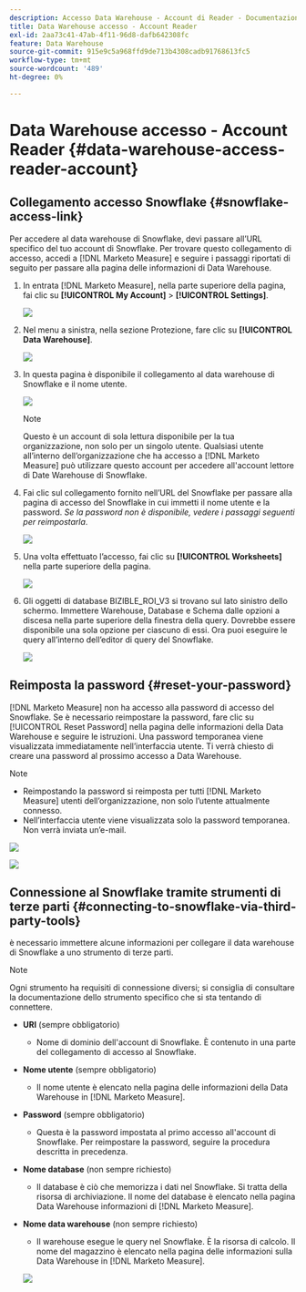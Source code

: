 ```yaml
---
description: Accesso Data Warehouse - Account di Reader - Documentazione del prodotto
title: Data Warehouse accesso - Account Reader
exl-id: 2aa73c41-47ab-4f11-96d8-dafb642308fc
feature: Data Warehouse
source-git-commit: 915e9c5a968ffd9de713b4308cadb91768613fc5
workflow-type: tm+mt
source-wordcount: '489'
ht-degree: 0%

---
```


# Data Warehouse accesso - Account Reader {#data-warehouse-access-reader-account}

## Collegamento accesso Snowflake {#snowflake-access-link}

Per accedere al data warehouse di Snowflake, devi passare all’URL specifico del tuo account di Snowflake. Per trovare questo collegamento di accesso, accedi a [!DNL Marketo Measure] e seguire i passaggi riportati di seguito per passare alla pagina delle informazioni di Data Warehouse.

1. In entrata [!DNL Marketo Measure], nella parte superiore della pagina, fai clic su **[!UICONTROL My Account]** > **[!UICONTROL Settings]**.

   ![](assets/data-warehouse-access-reader-account-1.png)

1. Nel menu a sinistra, nella sezione Protezione, fare clic su **[!UICONTROL Data Warehouse]**.

   ![](assets/data-warehouse-access-reader-account-2.png)

1. In questa pagina è disponibile il collegamento al data warehouse di Snowflake e il nome utente.

   ![](assets/data-warehouse-access-reader-account-3.png)

   >[!NOTE]
   >
   >Questo è un account di sola lettura disponibile per la tua organizzazione, non solo per un singolo utente. Qualsiasi utente all’interno dell’organizzazione che ha accesso a [!DNL Marketo Measure] può utilizzare questo account per accedere all&#39;account lettore di Date Warehouse di Snowflake.

1. Fai clic sul collegamento fornito nell’URL del Snowflake per passare alla pagina di accesso del Snowflake in cui immetti il nome utente e la password. _Se la password non è disponibile, vedere i passaggi seguenti per reimpostarla_.

   ![](assets/data-warehouse-access-reader-account-4.png)

1. Una volta effettuato l’accesso, fai clic su **[!UICONTROL Worksheets]** nella parte superiore della pagina.

   ![](assets/data-warehouse-access-reader-account-5.png)

1. Gli oggetti di database BIZIBLE_ROI_V3 si trovano sul lato sinistro dello schermo. Immettere Warehouse, Database e Schema dalle opzioni a discesa nella parte superiore della finestra della query. Dovrebbe essere disponibile una sola opzione per ciascuno di essi. Ora puoi eseguire le query all’interno dell’editor di query del Snowflake.

   ![](assets/data-warehouse-access-reader-account-6.png)

## Reimposta la password {#reset-your-password}

[!DNL Marketo Measure] non ha accesso alla password di accesso del Snowflake. Se è necessario reimpostare la password, fare clic su [!UICONTROL Reset Password] nella pagina delle informazioni della Data Warehouse e seguire le istruzioni. Una password temporanea viene visualizzata immediatamente nell’interfaccia utente. Ti verrà chiesto di creare una password al prossimo accesso a Data Warehouse.

>[!NOTE]
>
>* Reimpostando la password si reimposta per tutti [!DNL Marketo Measure] utenti dell’organizzazione, non solo l’utente attualmente connesso.
>* Nell’interfaccia utente viene visualizzata solo la password temporanea. Non verrà inviata un’e-mail.

![](assets/data-warehouse-access-reader-account-7.png)

![](assets/data-warehouse-access-reader-account-8.png)

## Connessione al Snowflake tramite strumenti di terze parti {#connecting-to-snowflake-via-third-party-tools}

è necessario immettere alcune informazioni per collegare il data warehouse di Snowflake a uno strumento di terze parti.

>[!NOTE]
>
>Ogni strumento ha requisiti di connessione diversi; si consiglia di consultare la documentazione dello strumento specifico che si sta tentando di connettere.

* **URI** (sempre obbligatorio)
   * Nome di dominio dell&#39;account di Snowflake.  È contenuto in una parte del collegamento di accesso al Snowflake.
* **Nome utente** (sempre obbligatorio)
   * Il nome utente è elencato nella pagina delle informazioni della Data Warehouse in [!DNL Marketo Measure].
* **Password** (sempre obbligatorio)
   * Questa è la password impostata al primo accesso all&#39;account di Snowflake.  Per reimpostare la password, seguire la procedura descritta in precedenza.
* **Nome database** (non sempre richiesto)
   * Il database è ciò che memorizza i dati nel Snowflake. Si tratta della risorsa di archiviazione. Il nome del database è elencato nella pagina Data Warehouse informazioni di [!DNL Marketo Measure].
* **Nome data warehouse** (non sempre richiesto)
   * Il warehouse esegue le query nel Snowflake. È la risorsa di calcolo.  Il nome del magazzino è elencato nella pagina delle informazioni sulla Data Warehouse in [!DNL Marketo Measure].

  ![](assets/data-warehouse-access-reader-account-9.png)
